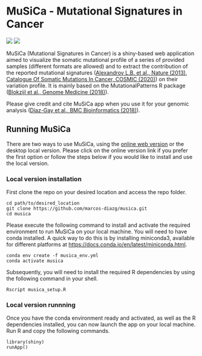 # MuSiCa - Mutational Signatures in Cancer

<p>
<a href="https://github.com/marcos-diazg/musica/releases" alt="latest release version">
  <img src="https://img.shields.io/github/release/marcos-diazg/musica.svg" /></a>
<a href="http://bioinfo.ciberehd.org:3838/MuSiCa/">
  <img src="https://img.shields.io/website?down_color=lightgrey&down_message=not%20available%20online%20version&up_color=green&up_message=online%20version&url=http%3A%2F%2Fbioinfo.ciberehd.org%3A3838%2FMuSiCa%2F" /></a>
</p>

MuSiCa (Mutational Signatures in Cancer) is a shiny-based web application aimed to visualize the somatic mutational profile of a series of provided samples (different formats are allowed) and to extract the contribution of the reported mutational signatures ([Alexandrov L.B. et al., Nature (2013)](http://dx.doi.org/10.1038/nature12477), [Catalogue Of Somatic Mutations In Cancer, COSMIC (2020)](http://cancer.sanger.ac.uk/cosmic/signatures)) on their variation profile. It is mainly based on the MutationalPatterns R package ([Blokzijl et al., Genome Medicine (2018)](https://doi.org/10.1186/s13073-018-0539-0)).

Please give credit and cite MuSiCa app when you use it for your genomic analysis ([Díaz-Gay et al., BMC Bioinformatics (2018)](https://doi.org/10.1186/s12859-018-2234-y)).

## Running MuSiCa

There are two ways to use MuSiCa, using the [online web version](http://bioinfo.ciberehd.org:3838/MuSiCa/) or the desktop local version. Please click on the online version link if you prefer the first option or follow the steps below if you would like to install and use the local version.

### Local version installation

First clone the repo on your desired location and access the repo folder.

```shell
cd path/to/desired_location
git clone https://github.com/marcos-diazg/musica.git
cd musica
```

Please execute the following command to install and activate the required environment to run MuSiCa on your local machine. You will need to have conda installed. A quick way to do this is by installing miniconda3, available for different platforms at https://docs.conda.io/en/latest/miniconda.html.

```shell
conda env create -f musica_env.yml
conda activate musica
```

Subsequently, you will need to install the required R dependencies by using the following command in your shell.
```shell
Rscript musica_setup.R
```

### Local version runnning

Once you have the conda environment ready and activated, as well as the R dependencies installed, you can now launch the app on your local machine. Run R and copy the following commands.

```{R}
library(shiny)
runApp()
```

